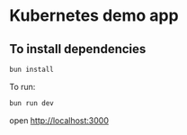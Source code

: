 # Kubernetes demo app

## To install dependencies

```sh
bun install
```

To run:

```sh
bun run dev
```

open <http://localhost:3000>
